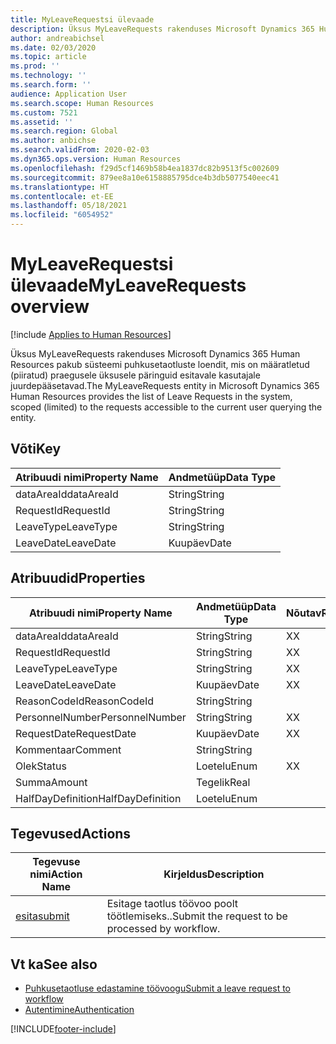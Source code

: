 ```yaml
---
title: MyLeaveRequestsi ülevaade
description: Üksus MyLeaveRequests rakenduses Microsoft Dynamics 365 Human Resources pakub süsteemi puhkusetaotluste loendit, mis on määratletud (piiratud) praegusele üksusele päringuid esitavale kasutajale juurdepääsetavad.
author: andreabichsel
ms.date: 02/03/2020
ms.topic: article
ms.prod: ''
ms.technology: ''
ms.search.form: ''
audience: Application User
ms.search.scope: Human Resources
ms.custom: 7521
ms.assetid: ''
ms.search.region: Global
ms.author: anbichse
ms.search.validFrom: 2020-02-03
ms.dyn365.ops.version: Human Resources
ms.openlocfilehash: f29d5cf1469b58b4ea1837dc82b9513f5c002609
ms.sourcegitcommit: 879ee8a10e6158885795dce4b3db5077540eec41
ms.translationtype: HT
ms.contentlocale: et-EE
ms.lasthandoff: 05/18/2021
ms.locfileid: "6054952"
---
```

# <a name="myleaverequests-overview"></a><span data-ttu-id="11ce5-103">MyLeaveRequestsi ülevaade</span><span class="sxs-lookup"><span data-stu-id="11ce5-103">MyLeaveRequests overview</span></span>

[!include [Applies to Human Resources](../includes/applies-to-hr.md)]

<span data-ttu-id="11ce5-104">Üksus MyLeaveRequests rakenduses Microsoft Dynamics 365 Human Resources pakub süsteemi puhkusetaotluste loendit, mis on määratletud (piiratud) praegusele üksusele päringuid esitavale kasutajale juurdepääsetavad.</span><span class="sxs-lookup"><span data-stu-id="11ce5-104">The MyLeaveRequests entity in Microsoft Dynamics 365 Human Resources provides the list of Leave Requests in the system, scoped (limited) to the requests accessible to the current user querying the entity.</span></span>

## <a name="key"></a><span data-ttu-id="11ce5-105">Võti</span><span class="sxs-lookup"><span data-stu-id="11ce5-105">Key</span></span>

  | <span data-ttu-id="11ce5-106">Atribuudi nimi</span><span class="sxs-lookup"><span data-stu-id="11ce5-106">Property Name</span></span> | <span data-ttu-id="11ce5-107">Andmetüüp</span><span class="sxs-lookup"><span data-stu-id="11ce5-107">Data Type</span></span> |
  |---------------|-----------|
  | <span data-ttu-id="11ce5-108">dataAreaId</span><span class="sxs-lookup"><span data-stu-id="11ce5-108">dataAreaId</span></span>    | <span data-ttu-id="11ce5-109">String</span><span class="sxs-lookup"><span data-stu-id="11ce5-109">String</span></span>    |
  | <span data-ttu-id="11ce5-110">RequestId</span><span class="sxs-lookup"><span data-stu-id="11ce5-110">RequestId</span></span>     | <span data-ttu-id="11ce5-111">String</span><span class="sxs-lookup"><span data-stu-id="11ce5-111">String</span></span>    |
  | <span data-ttu-id="11ce5-112">LeaveType</span><span class="sxs-lookup"><span data-stu-id="11ce5-112">LeaveType</span></span>     | <span data-ttu-id="11ce5-113">String</span><span class="sxs-lookup"><span data-stu-id="11ce5-113">String</span></span>    |
  | <span data-ttu-id="11ce5-114">LeaveDate</span><span class="sxs-lookup"><span data-stu-id="11ce5-114">LeaveDate</span></span>     | <span data-ttu-id="11ce5-115">Kuupäev</span><span class="sxs-lookup"><span data-stu-id="11ce5-115">Date</span></span>      |
  
## <a name="properties"></a><span data-ttu-id="11ce5-116">Atribuudid</span><span class="sxs-lookup"><span data-stu-id="11ce5-116">Properties</span></span>

  | <span data-ttu-id="11ce5-117">Atribuudi nimi</span><span class="sxs-lookup"><span data-stu-id="11ce5-117">Property Name</span></span>     | <span data-ttu-id="11ce5-118">Andmetüüp</span><span class="sxs-lookup"><span data-stu-id="11ce5-118">Data Type</span></span> | <span data-ttu-id="11ce5-119">Nõutav</span><span class="sxs-lookup"><span data-stu-id="11ce5-119">Required</span></span> |
  |-------------------|-----------|----------|
  | <span data-ttu-id="11ce5-120">dataAreaId</span><span class="sxs-lookup"><span data-stu-id="11ce5-120">dataAreaId</span></span>        | <span data-ttu-id="11ce5-121">String</span><span class="sxs-lookup"><span data-stu-id="11ce5-121">String</span></span>    | <span data-ttu-id="11ce5-122">X</span><span class="sxs-lookup"><span data-stu-id="11ce5-122">X</span></span>        |
  | <span data-ttu-id="11ce5-123">RequestId</span><span class="sxs-lookup"><span data-stu-id="11ce5-123">RequestId</span></span>         | <span data-ttu-id="11ce5-124">String</span><span class="sxs-lookup"><span data-stu-id="11ce5-124">String</span></span>    | <span data-ttu-id="11ce5-125">X</span><span class="sxs-lookup"><span data-stu-id="11ce5-125">X</span></span>        |
  | <span data-ttu-id="11ce5-126">LeaveType</span><span class="sxs-lookup"><span data-stu-id="11ce5-126">LeaveType</span></span>         | <span data-ttu-id="11ce5-127">String</span><span class="sxs-lookup"><span data-stu-id="11ce5-127">String</span></span>    | <span data-ttu-id="11ce5-128">X</span><span class="sxs-lookup"><span data-stu-id="11ce5-128">X</span></span>        |
  | <span data-ttu-id="11ce5-129">LeaveDate</span><span class="sxs-lookup"><span data-stu-id="11ce5-129">LeaveDate</span></span>         | <span data-ttu-id="11ce5-130">Kuupäev</span><span class="sxs-lookup"><span data-stu-id="11ce5-130">Date</span></span>      | <span data-ttu-id="11ce5-131">X</span><span class="sxs-lookup"><span data-stu-id="11ce5-131">X</span></span>        |
  | <span data-ttu-id="11ce5-132">ReasonCodeId</span><span class="sxs-lookup"><span data-stu-id="11ce5-132">ReasonCodeId</span></span>      | <span data-ttu-id="11ce5-133">String</span><span class="sxs-lookup"><span data-stu-id="11ce5-133">String</span></span>    |          |
  | <span data-ttu-id="11ce5-134">PersonnelNumber</span><span class="sxs-lookup"><span data-stu-id="11ce5-134">PersonnelNumber</span></span>   | <span data-ttu-id="11ce5-135">String</span><span class="sxs-lookup"><span data-stu-id="11ce5-135">String</span></span>    | <span data-ttu-id="11ce5-136">X</span><span class="sxs-lookup"><span data-stu-id="11ce5-136">X</span></span>        |
  | <span data-ttu-id="11ce5-137">RequestDate</span><span class="sxs-lookup"><span data-stu-id="11ce5-137">RequestDate</span></span>       | <span data-ttu-id="11ce5-138">Kuupäev</span><span class="sxs-lookup"><span data-stu-id="11ce5-138">Date</span></span>      | <span data-ttu-id="11ce5-139">X</span><span class="sxs-lookup"><span data-stu-id="11ce5-139">X</span></span>        |
  | <span data-ttu-id="11ce5-140">Kommentaar</span><span class="sxs-lookup"><span data-stu-id="11ce5-140">Comment</span></span>           | <span data-ttu-id="11ce5-141">String</span><span class="sxs-lookup"><span data-stu-id="11ce5-141">String</span></span>    |          |
  | <span data-ttu-id="11ce5-142">Olek</span><span class="sxs-lookup"><span data-stu-id="11ce5-142">Status</span></span>            | <span data-ttu-id="11ce5-143">Loetelu</span><span class="sxs-lookup"><span data-stu-id="11ce5-143">Enum</span></span>      | <span data-ttu-id="11ce5-144">X</span><span class="sxs-lookup"><span data-stu-id="11ce5-144">X</span></span>        |
  | <span data-ttu-id="11ce5-145">Summa</span><span class="sxs-lookup"><span data-stu-id="11ce5-145">Amount</span></span>            | <span data-ttu-id="11ce5-146">Tegelik</span><span class="sxs-lookup"><span data-stu-id="11ce5-146">Real</span></span>      |          |
  | <span data-ttu-id="11ce5-147">HalfDayDefinition</span><span class="sxs-lookup"><span data-stu-id="11ce5-147">HalfDayDefinition</span></span> | <span data-ttu-id="11ce5-148">Loetelu</span><span class="sxs-lookup"><span data-stu-id="11ce5-148">Enum</span></span>      |          |

## <a name="actions"></a><span data-ttu-id="11ce5-149">Tegevused</span><span class="sxs-lookup"><span data-stu-id="11ce5-149">Actions</span></span>

 | <span data-ttu-id="11ce5-150">Tegevuse nimi</span><span class="sxs-lookup"><span data-stu-id="11ce5-150">Action Name</span></span>                               | <span data-ttu-id="11ce5-151">Kirjeldus</span><span class="sxs-lookup"><span data-stu-id="11ce5-151">Description</span></span>                                     |
 |-------------------------------------------|-------------------------------------------------|
 | [<span data-ttu-id="11ce5-152">esita</span><span class="sxs-lookup"><span data-stu-id="11ce5-152">submit</span></span>](hr-developer-api-myleaverequests-submit.md)   | <span data-ttu-id="11ce5-153">Esitage taotlus töövoo poolt töötlemiseks..</span><span class="sxs-lookup"><span data-stu-id="11ce5-153">Submit the request to be processed by workflow.</span></span> |

## <a name="see-also"></a><span data-ttu-id="11ce5-154">Vt ka</span><span class="sxs-lookup"><span data-stu-id="11ce5-154">See also</span></span>

- [<span data-ttu-id="11ce5-155">Puhkusetaotluse edastamine töövoogu</span><span class="sxs-lookup"><span data-stu-id="11ce5-155">Submit a leave request to workflow</span></span>](hr-developer-api-myleaverequests-submit.md)
- [<span data-ttu-id="11ce5-156">Autentimine</span><span class="sxs-lookup"><span data-stu-id="11ce5-156">Authentication</span></span>](hr-developer-api-authentication.md)

[!INCLUDE[footer-include](../includes/footer-banner.md)]